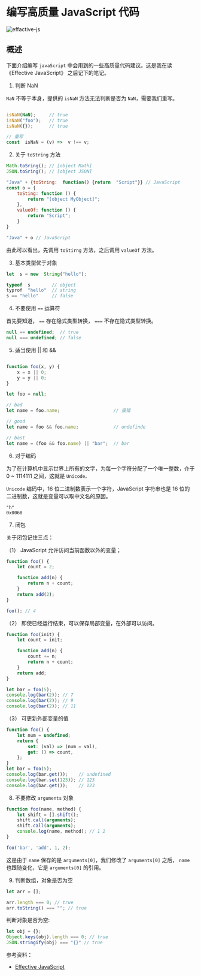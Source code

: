 
# 编写高质量 JavaScript 代码

![effactive-js](effactive-js.jpg)

## 概述

下面介绍编写 `javaScript` 中会用到的一些高质量代码建议。这是我在读《Effective JavaScript》 之后记下的笔记。


1. 判断 NaN

`NaN` 不等于本身，提供的 `isNaN` 方法无法判断是否为 `NaN`，需要我们重写。


```js

isNaN(NaN);     // true
isNaN("foo");   // true
isNaN({});      // true

// 重写
const  isNaN = (v) =>  v !== v;

```


2. 关于 `toString` 方法

```js
Math.toSring(); // [object Math]
JSON.toSring(); // [object JSON]

"Java" + {toString:  function() {return  "Script"}} // JavaScript
const o = {
    toSting: function () {
        return "[object MyObject]";
    },
    valueOf: function () {
        return "Script";
    }
}

"Java" + o // JavaScript
```

  

由此可以看出，先调用 `toStirng` 方法，之后调用 `valueOf` 方法。


3. 基本类型优于对象


```js
let  s = new  String("hello");

typeof  s        // object
typrof  "hello"  // string
s == "hello"     // false
```


4. 不要使用 `==` 运算符

首先要知道， `==` 存在隐式类型转换， `===` 不存在隐式类型转换。

```js
null == undefined;  // true
null === undefined; // false
```


5. 适当使用 || 和 &&

```js

function foo(x, y) {
    x = x || 0;
    y = y || 0;
}

let foo = null;

// bad
let name = foo.name;                    // 报错

// good
let name = foo && foo.name;             // undefinde

// bast
let name = (foo && foo.name) || "bar";  // bar

```

  

6. 对于编码

为了在计算机中显示世界上所有的文字，为每一个字符分配了一个唯一整数，介于 0 ~ 1114111 之间，这就是 `Unicode。`

`Unicode` 编码中，16 位二进制数表示一个字符，JavaScript 字符串也是 16 位的二进制数，这就是变量可以取中文名的原因。

```
"h"
0x0068
```

7. 闭包

关于闭包记住三点：


（1） JavaScript 允许访问当前函数以外的变量；


```js
function foo() {
    let count = 2;

    function add(n) {
        return n + count;
    }
    return add(2);
}

foo(); // 4
```

（2） 即使已经运行结束，可以保存局部变量，在外部可以访问。

```js
function foo(init) {
    let count = init;

    function add(n) {
        count += n;
        return n + count;
    }
    return add;
}

let bar = foo(5);
console.log(bar(2)); // 7
console.log(bar(2)); // 9
console.log(bar(2)); // 11

```

  

（3） 可更新外部变量的值

```js
function foo() {
    let num = undefined;
    return {
        set: (val) => (num = val),
        get: () => count,
    };
}
let bar = foo(5);
console.log(bar.get());    // undefined
console.log(bar.set(123)); // 123
console.log(bar.get());    // 123
```

8. 不要修改 `arguments` 对象

```js
function foo(name, method) {
    let shift = [].shift();
    shift.call(arguments);
    shift.call(arguments);
    console.log(name, method); // 1 2
}

foo('bar', 'add', 1, 2);
```

这是由于 `name` 保存的是 `arguments[0]`，我们修改了 `arguments[0]` 之后， `name` 也跟随变化，它是 `arguments[0]` 的引用。


9. 判断数组，对象是否为空


```js
let arr = [];

arr.length === 0; // true
arr.toString() === ""; // true
```

判断对象是否为空:

```js
let obj = {};
Object.keys(obj).length === 0; // true
JSON.stringify(obj) === "{}" // true
```


参考资料：
- [Effective JavaScript](https://book.douban.com/subject/10494340/)